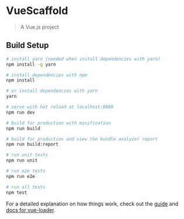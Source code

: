 # VueScaffold

> A Vue.js project

## Build Setup

``` bash
# install yarn (needed when install dependencies with yarn)
npm install -g yarn

# install dependencies with npm
npm install

# or install dependencies with yarn
yarn

# serve with hot reload at localhost:8080
npm run dev

# build for production with minification
npm run build

# build for production and view the bundle analyzer report
npm run build:report

# run unit tests
npm run unit

# run e2e tests
npm run e2e

# run all tests
npm test
```

For a detailed explanation on how things work, check out the [guide](http://vuejs-templates.github.io/webpack/) and [docs for vue-loader](http://vuejs.github.io/vue-loader).
